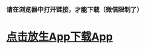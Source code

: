 
### 请在浏览器中打开链接，才能下载（微信限制了）
#  <a href='https://github.com/While1true/mahaLives/blob/master/lives_v1.0.4_2019-03-14_release.apk?raw=true'>点击放生App下载App</a>

